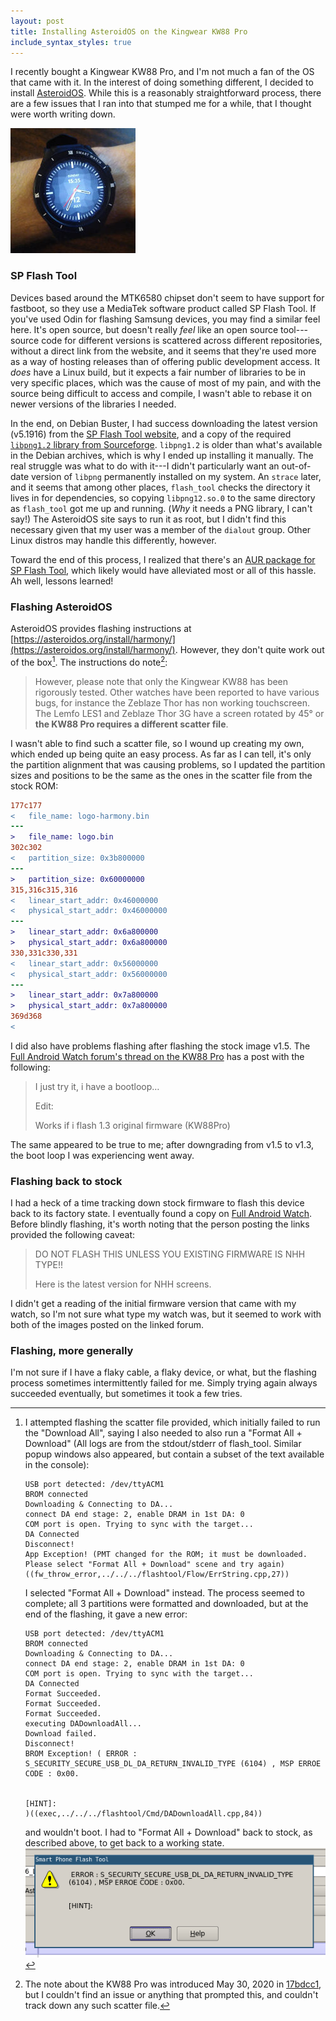 ```yaml
---
layout: post
title: Installing AsteroidOS on the Kingwear KW88 Pro
include_syntax_styles: true
---
```


I recently bought a Kingwear KW88 Pro,
and I'm not much a fan of the OS that came with it. In the interest of doing
something different, I decided to install
[AsteroidOS](https://asteroidos.org/). While this is a reasonably
straightforward process, there are a few issues that I ran into that stumped me
for a while, that I thought were worth writing down.

[![AsteroidOS running on the KW88 Pro](/images/installing-asteroidos/asteroidos-sm.jpg)](/images/installing-asteroidos/asteroidos.jpg)

### SP Flash Tool
Devices based around the MTK6580 chipset don't seem to have support for
fastboot, so they use a MediaTek software product called SP Flash Tool. If
you've used Odin for flashing Samsung devices, you may find a similar feel here.
It's open source, but doesn't really _feel_ like an open source tool---source
code for different versions is scattered across different repositories, without
a direct link from the website, and it seems that they're used more as a way of
hosting releases than of offering public development access. It _does_ have a
Linux build, but it expects a fair number of libraries to be in very specific
places, which was the cause of most of my pain, and with the source being
difficult to access and compile, I wasn't able to rebase it on newer versions
of the libraries I needed.

In the end, on Debian Buster, I had success downloading the latest version
(v5.1916) from the [SP Flash Tool website](https://spflashtool.com/download/),
and a copy of the required
[`libpng1.2` library from Sourceforge](https://sourceforge.net/projects/libpng/files/libpng12/1.2.59/libpng-1.2.59.tar.gz/download).
`libpng1.2` is older than what's available in the Debian archives, which is why
I ended up installing it manually. The real struggle was what to do with it---I
didn't particularly want an out-of-date version of `libpng` permanently
installed on my system. An `strace` later, and it seems that among other places,
`flash_tool` checks the directory it lives in for dependencies, so copying
`libpng12.so.0` to the same directory as `flash_tool` got me up and running.
(_Why_ it needs a PNG library, I can't say!) The AsteroidOS site says to run it
as root, but I didn't find this necessary given that my user was a member of the
`dialout` group. Other Linux distros may handle this differently, however.

Toward the end of this process, I realized that there's an [AUR package for SP
Flash Tool](https://aur.archlinux.org/packages/spflashtool-bin/), which likely
would have alleviated most or all of this hassle. Ah well, lessons learned!

### Flashing AsteroidOS
AsteroidOS provides flashing instructions at
[https://asteroidos.org/install/harmony/](https://asteroidos.org/install/harmony/).
However, they don't quite work out of the box[^heres-what-happened-instead]. The
instructions do note[^caveat-in-instructions]:

 > However, please note that only the Kingwear KW88 has been rigorously tested.
 > Other watches have been reported to have various bugs, for instance the
 > Zeblaze Thor has non working touchscreen. The Lemfo LES1 and Zeblaze Thor 3G
 > have a screen rotated by 45° or **the KW88 Pro requires a different scatter
 > file**.

I wasn't able to find such a scatter file, so I wound up creating my own, which
ended up being quite an easy process. As far as I can tell, it's only the
partition alignment that was causing problems, so I updated the partition sizes
and positions to be the same as the ones in the scatter file from the stock ROM:
```diff
177c177
<   file_name: logo-harmony.bin
---
>   file_name: logo.bin
302c302
<   partition_size: 0x3b800000
---
>   partition_size: 0x60000000
315,316c315,316
<   linear_start_addr: 0x46000000
<   physical_start_addr: 0x46000000
---
>   linear_start_addr: 0x6a800000
>   physical_start_addr: 0x6a800000
330,331c330,331
<   linear_start_addr: 0x56000000
<   physical_start_addr: 0x56000000
---
>   linear_start_addr: 0x7a800000
>   physical_start_addr: 0x7a800000
369d368
<
```

I did also have problems flashing after flashing the stock image v1.5. The
[Full Android Watch forum's thread on the KW88 Pro](https://discourse.fullandroidwatch.org/t/asteroidos-on-kw88-pro/38194/7)
has a post with the following:

 > I just try it, i have a bootloop…
 >
 > Edit:
 >
 > Works if i flash 1.3 original firmware (KW88Pro)

The same appeared to be true to me; after downgrading from v1.5 to v1.3, the
boot loop I was experiencing went away.

[^caveat-in-instructions]: The note about the KW88 Pro was introduced May 30,
    2020 in [17bdcc1](https://github.com/AsteroidOS/asteroidos.org/commit/17bdcc17a8f577368460411cc1c53f92280d185d),
    but I couldn't find an issue or anything that prompted this, and couldn't
    track down any such scatter file.

[^heres-what-happened-instead]: I attempted flashing the scatter file provided,
    which initially failed to run the "Download All", saying I also needed to
    also run a "Format All + Download" (All logs are from the stdout/stderr of
    flash_tool. Similar popup windows also appeared, but contain a subset of the
    text available in the console):
    ```
    USB port detected: /dev/ttyACM1
    BROM connected
    Downloading & Connecting to DA...
    connect DA end stage: 2, enable DRAM in 1st DA: 0
    COM port is open. Trying to sync with the target...
    DA Connected
    Disconnect!
    App Exception! (PMT changed for the ROM; it must be downloaded.
    Please select "Format All + Download" scene and try again)((fw_throw_error,../../../flashtool/Flow/ErrString.cpp,27))
    ```
    I selected "Format All + Download" instead. The process seemed to complete;
    all 3 partitions were formatted and downloaded, but at the end of the
    flashing, it gave a new error:
    ```
    USB port detected: /dev/ttyACM1
    BROM connected
    Downloading & Connecting to DA...
    connect DA end stage: 2, enable DRAM in 1st DA: 0
    COM port is open. Trying to sync with the target...
    DA Connected
    Format Succeeded.
    Format Succeeded.
    Format Succeeded.
    executing DADownloadAll...
    Download failed.
    Disconnect!
    BROM Exception! ( ERROR : S_SECURITY_SECURE_USB_DL_DA_RETURN_INVALID_TYPE (6104) , MSP ERROE CODE : 0x00. 


    [HINT]:
    )((exec,../../../flashtool/Cmd/DADownloadAll.cpp,84))
    ```
    and wouldn't boot. I had to "Format All + Download" back to stock, as
    described above, to get back to a working state.
    ![The same error, but now it's a picture!](/images/installing-asteroidos/popup.png)


### Flashing back to stock
I had a heck of a time tracking down stock firmware to flash this device back
to its factory state. I eventually found a copy on
[Full Android Watch](https://discourse.fullandroidwatch.org/t/kw88-pro-android-7/36810).
Before blindly flashing, it's worth noting that the person posting the links
provided the following caveat:

 > DO NOT FLASH THIS UNLESS YOU EXISTING FIRMWARE IS NHH TYPE!!
 >
 > Here is the latest version for NHH screens.

I didn't get a reading of the initial firmware version that came with my watch,
so I'm not sure what type my watch was, but it seemed to work with both of the
images posted on the linked forum.

### Flashing, more generally
I'm not sure if I have a flaky cable, a flaky device, or what, but the flashing
process sometimes intermittently failed for me. Simply trying again always
succeeded eventually, but sometimes it took a few tries.

